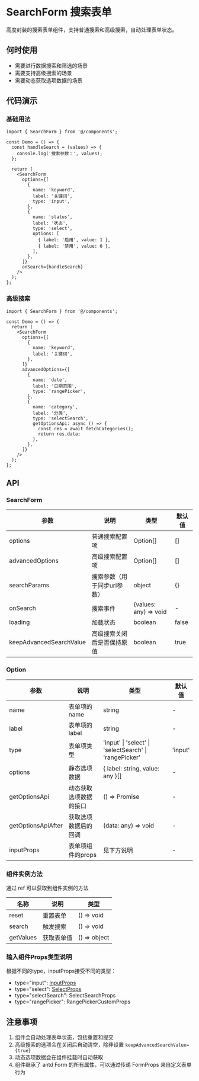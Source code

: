 # SearchForm 搜索表单

高度封装的搜索表单组件，支持普通搜索和高级搜索，自动处理表单状态。

## 何时使用

- 需要进行数据搜索和筛选的场景
- 需要支持高级搜索的场景
- 需要动态获取选项数据的场景

## 代码演示

### 基础用法

```tsx
import { SearchForm } from '@/components';

const Demo = () => {
  const handleSearch = (values) => {
    console.log('搜索参数：', values);
  };

  return (
    <SearchForm
      options={[
        {
          name: 'keyword',
          label: '关键词',
          type: 'input',
        },
        {
          name: 'status',
          label: '状态',
          type: 'select',
          options: [
            { label: '启用', value: 1 },
            { label: '禁用', value: 0 },
          ],
        },
      ]}
      onSearch={handleSearch}
    />
  );
};
```

### 高级搜索

```tsx
import { SearchForm } from '@/components';

const Demo = () => {
  return (
    <SearchForm
      options={[
        {
          name: 'keyword',
          label: '关键词',
        },
      ]}
      advancedOptions={[
        {
          name: 'date',
          label: '日期范围',
          type: 'rangePicker',
        },
        {
          name: 'category',
          label: '分类',
          type: 'selectSearch',
          getOptionsApi: async () => {
            const res = await fetchCategories();
            return res.data;
          },
        },
      ]}
    />
  );
};
```

## API

### SearchForm

| 参数 | 说明 | 类型 | 默认值 |
| --- | --- | --- | --- |
| options | 普通搜索配置项 | Option[] | [] |
| advancedOptions | 高级搜索配置项 | Option[] | [] |
| searchParams | 搜索参数（用于同步url参数） | object | {} |
| onSearch | 搜索事件 | (values: any) => void | - |
| loading | 加载状态 | boolean | false |
| keepAdvancedSearchValue | 高级搜索关闭后是否保持原值 | boolean | true |

### Option

| 参数 | 说明 | 类型 | 默认值 |
| --- | --- | --- | --- |
| name | 表单项的name | string | - |
| label | 表单项的label | string | - |
| type | 表单项类型 | 'input' \| 'select' \| 'selectSearch' \| 'rangePicker' | 'input' |
| options | 静态选项数据 | { label: string, value: any }[] | - |
| getOptionsApi | 动态获取选项数据的接口 | () => Promise<any> | - |
| getOptionsApiAfter | 获取选项数据后的回调 | (data: any) => void | - |
| inputProps | 表单项组件的props | 见下方说明 | - |

### 组件实例方法

通过 ref 可以获取到组件实例的方法

| 名称 | 说明 | 类型 |
| --- | --- | --- |
| reset | 重置表单 | () => void |
| search | 触发搜索 | () => void |
| getValues | 获取表单值 | () => object |

### 输入组件Props类型说明

根据不同的type，inputProps接受不同的类型：

- type="input": [InputProps](https://ant.design/components/input-cn#api)
- type="select": [SelectProps](https://ant.design/components/select-cn#api)
- type="selectSearch": SelectSearchProps
- type="rangePicker": RangePickerCustomProps

## 注意事项

1. 组件会自动处理表单状态，包括重置和提交
2. 高级搜索的选项会在关闭后自动清空，除非设置 `keepAdvancedSearchValue={true}`
3. 动态选项数据会在组件挂载时自动获取
4. 组件继承了 antd Form 的所有属性，可以通过传递 FormProps 来自定义表单行为